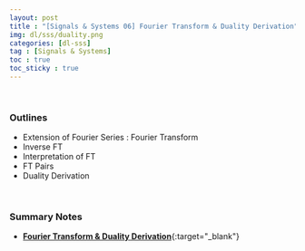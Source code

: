 ```yaml
---
layout: post
title : "[Signals & Systems 06] Fourier Transform & Duality Derivation"
img: dl/sss/duality.png
categories: [dl-sss]  
tag : [Signals & Systems]
toc : true
toc_sticky : true
---
```


<br/>

### Outlines
- Extension of Fourier Series : Fourier Transform
- Inverse FT
- Interpretation of FT
- FT Pairs
- Duality Derivation

<br/>

### Summary Notes 
- [**Fourier Transform & Duality Derivation**](https://drive.google.com/file/d/1-AKj7nhD62BkKaw1tAgYirt6ohwl2ZIP/view?usp=share_link){:target="_blank"}



